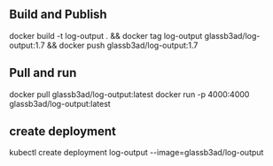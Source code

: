 ## Build and Publish

docker build -t log-output . &&
docker tag log-output glassb3ad/log-output:1.7 &&
docker push glassb3ad/log-output:1.7

## Pull and run

docker pull glassb3ad/log-output:latest
docker run -p 4000:4000 glassb3ad/log-output:latest

## create deployment

kubectl create deployment log-output --image=glassb3ad/log-output
